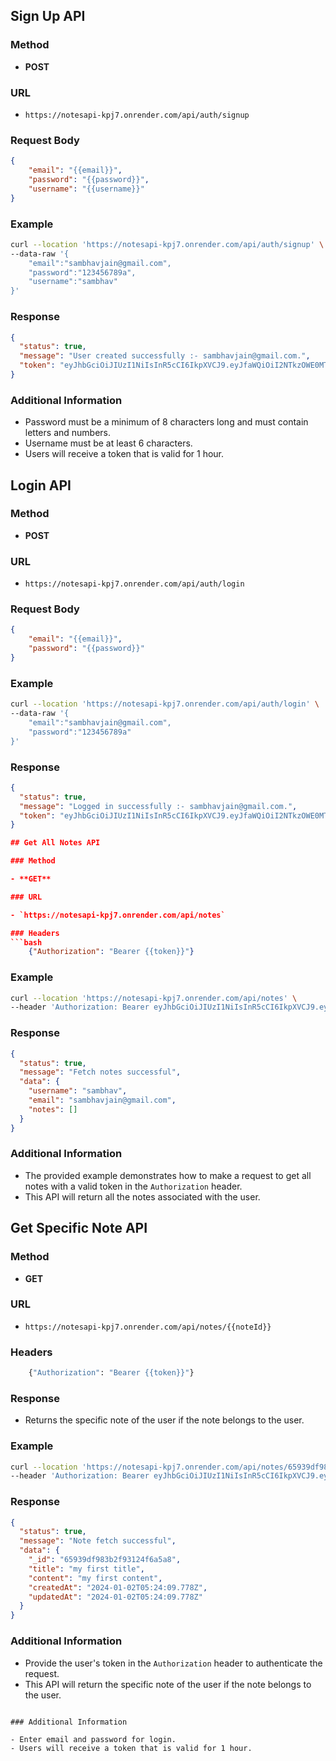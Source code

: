 
## Sign Up API

### Method

- **POST**

### URL

- `https://notesapi-kpj7.onrender.com/api/auth/signup`

### Request Body

```json
{
    "email": "{{email}}",
    "password": "{{password}}",
    "username": "{{username}}"
}
```

### Example

```bash
curl --location 'https://notesapi-kpj7.onrender.com/api/auth/signup' \
--data-raw '{
    "email":"sambhavjain@gmail.com",
    "password":"123456789a",
    "username":"sambhav"
}'
```

### Response

```json
{
  "status": true,
  "message": "User created successfully :- sambhavjain@gmail.com.",
  "token": "eyJhbGciOiJIUzI1NiIsInR5cCI6IkpXVCJ9.eyJfaWQiOiI2NTkzOWE0MTgzYjJmOTMxMjRmNmE1OTUiLCJpYXQiOjE3MDQxNzIwOTcsImV4cCI6MTcwNDE3NTY5N30.JN2msriZx7Lac8AL0WYJOL_vgmzwr8lFiiSkEw85zF0"
}
```

### Additional Information

- Password must be a minimum of 8 characters long and must contain letters and numbers.
- Username must be at least 6 characters.
- Users will receive a token that is valid for 1 hour.

## Login API

### Method

- **POST**

### URL

- `https://notesapi-kpj7.onrender.com/api/auth/login`

### Request Body

```json
{
    "email": "{{email}}",
    "password": "{{password}}"
}
```

### Example

```bash
curl --location 'https://notesapi-kpj7.onrender.com/api/auth/login' \
--data-raw '{
    "email":"sambhavjain@gmail.com",
    "password":"123456789a"
}'
```

### Response

```json
{
  "status": true,
  "message": "Logged in successfully :- sambhavjain@gmail.com.",
  "token": "eyJhbGciOiJIUzI1NiIsInR5cCI6IkpXVCJ9.eyJfaWQiOiI2NTkzOWE0MTgzYjJmOTMxMjRmNmE1OTUiLCJpYXQiOjE3MDQxNzI0NjMsImV4cCI6MTcwNDE3NjA2M30.rI5lIx9ykcacSHMhhxWd_v0e4XP2uRDcNVx1svIrqVA"
}

## Get All Notes API

### Method

- **GET**

### URL

- `https://notesapi-kpj7.onrender.com/api/notes`

### Headers
```bash
	{"Authorization": "Bearer {{token}}"}
```

### Example

```bash
curl --location 'https://notesapi-kpj7.onrender.com/api/notes' \
--header 'Authorization: Bearer eyJhbGciOiJIUzI1NiIsInR5cCI6IkpXVCJ9.eyJfaWQiOiI2NTkzOWE0MTgzYjJmOTMxMjRmNmE1OTUiLCJpYXQiOjE3MDQxNzI0NjMsImV4cCI6MTcwNDE3NjA2M30.rI5lIx9ykcacSHMhhxWd_v0e4XP2uRDcNVx1svIrqVA'
```

### Response

```json
{
  "status": true,
  "message": "Fetch notes successful",
  "data": {
    "username": "sambhav",
    "email": "sambhavjain@gmail.com",
    "notes": []
  }
}
```

### Additional Information

- The provided example demonstrates how to make a request to get all notes with a valid token in the `Authorization` header.
- This API will return all the notes associated with the user.

## Get Specific Note API

### Method

- **GET**

### URL

- `https://notesapi-kpj7.onrender.com/api/notes/{{noteId}}`

### Headers
```bash
	{"Authorization": "Bearer {{token}}"}
```
### Response

- Returns the specific note of the user if the note belongs to the user.

### Example

```bash
curl --location 'https://notesapi-kpj7.onrender.com/api/notes/65939df983b2f93124f6a5a8' \
--header 'Authorization: Bearer eyJhbGciOiJIUzI1NiIsInR5cCI6IkpXVCJ9.eyJfaWQiOiI2NTkzOWE0MTgzYjJmOTMxMjRmNmE1OTUiLCJpYXQiOjE3MDQxNzI0NjMsImV4cCI6MTcwNDE3NjA2M30.rI5lIx9ykcacSHMhhxWd_v0e4XP2uRDcNVx1svIrqVA'
```

### Response

```json
{
  "status": true,
  "message": "Note fetch successful",
  "data": {
    "_id": "65939df983b2f93124f6a5a8",
    "title": "my first title",
    "content": "my first content",
    "createdAt": "2024-01-02T05:24:09.778Z",
    "updatedAt": "2024-01-02T05:24:09.778Z"
  }
}
```

### Additional Information

- Provide the user's token in the `Authorization` header to authenticate the request.
- This API will return the specific note of the user if the note belongs to the user.
```

### Additional Information

- Enter email and password for login.
- Users will receive a token that is valid for 1 hour.
